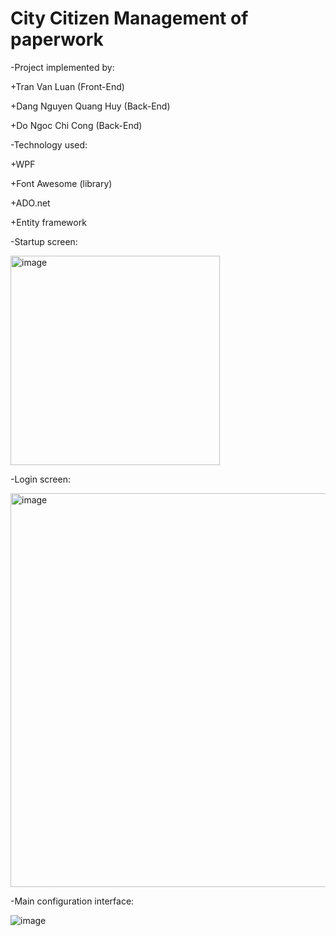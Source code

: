 # City Citizen Management of paperwork

-Project implemented by:

+Tran Van Luan (Front-End)


+Dang Nguyen Quang Huy (Back-End)


+Do Ngoc Chi Cong (Back-End)


-Technology used:

+WPF

+Font Awesome (library)

+ADO.net

+Entity framework


-Startup screen:


<img width="335" alt="image" src="https://github.com/ZeusCoderBE/Manage-city-citizens-paperwork/assets/117000361/6a338efb-b6d9-405c-8a61-2f38a17e25dc">







-Login screen:



<img width="630" alt="image" src="https://github.com/ZeusCoderBE/Manage-city-citizens-paperwork/assets/117000361/10add3f7-41e4-4756-bb44-cdf2bb1245f6">


-Main configuration interface:

![image](https://github.com/ZeusCoderBE/Manage-city-citizens-paperwork/assets/117000361/864edec1-14ae-4d3a-8c27-ad1819346661)







